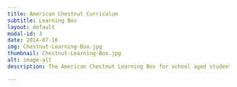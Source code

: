 ```yaml
---
title: American Chestnut Curriculum
subtitle: Learning Box
layout: default
modal-id: 3
date: 2014-07-16
img: Chestnut-Learning-Box.jpg
thumbnail: Chestnut-Learning-Box.jpg
alt: image-alt
description: The American Chestnut Learning Box for school aged students utilizes various subjects to teach them about the importance of the American Chestnut tree and the measures that are being taken to ensure its restoration in the Appalachian region. Each box contains nuts, burs and leaves from American and Chinese chestnut trees, a chestnut “tree cookie” (tree ring slice), five different types of wood blocks, chestnut tree sections showing inoculation sites and chestnut blight, and a binder with explanatory fact sheets for each sample and learning materials.

---
```

